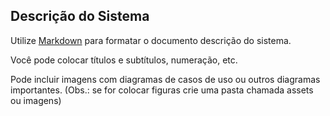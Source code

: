 ## Descrição do Sistema

Utilize [Markdown](https://gist.github.com/cuonggt/9b7d08a597b167299f0d) para formatar 
o documento descrição do sistema.

Você pode colocar títulos e subtítulos, numeração, etc.
   
Pode incluir imagens com diagramas de casos de uso ou outros diagramas importantes.
(Obs.: se for colocar figuras crie uma pasta chamada assets ou imagens)

